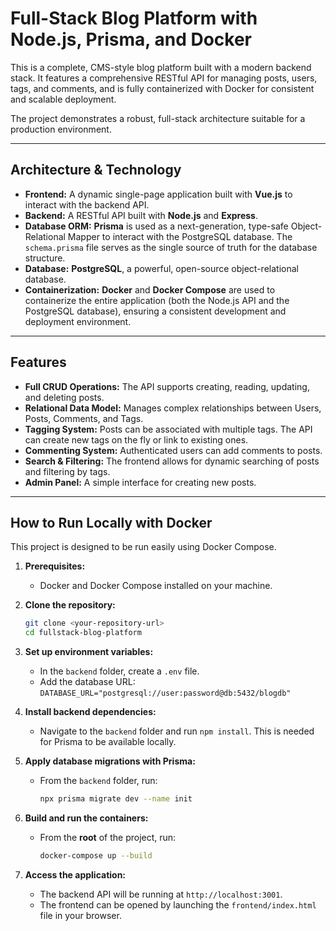# Full-Stack Blog Platform with Node.js, Prisma, and Docker

This is a complete, CMS-style blog platform built with a modern backend stack. It features a comprehensive RESTful API for managing posts, users, tags, and comments, and is fully containerized with Docker for consistent and scalable deployment.

The project demonstrates a robust, full-stack architecture suitable for a production environment.

---

## Architecture & Technology

-   **Frontend:** A dynamic single-page application built with **Vue.js** to interact with the backend API.
-   **Backend:** A RESTful API built with **Node.js** and **Express**.
-   **Database ORM:** **Prisma** is used as a next-generation, type-safe Object-Relational Mapper to interact with the PostgreSQL database. The `schema.prisma` file serves as the single source of truth for the database structure.
-   **Database:** **PostgreSQL**, a powerful, open-source object-relational database.
-   **Containerization:** **Docker** and **Docker Compose** are used to containerize the entire application (both the Node.js API and the PostgreSQL database), ensuring a consistent development and deployment environment.

---

## Features

-   **Full CRUD Operations:** The API supports creating, reading, updating, and deleting posts.
-   **Relational Data Model:** Manages complex relationships between Users, Posts, Comments, and Tags.
-   **Tagging System:** Posts can be associated with multiple tags. The API can create new tags on the fly or link to existing ones.
-   **Commenting System:** Authenticated users can add comments to posts.
-   **Search & Filtering:** The frontend allows for dynamic searching of posts and filtering by tags.
-   **Admin Panel:** A simple interface for creating new posts.

---

## How to Run Locally with Docker

This project is designed to be run easily using Docker Compose.

1.  **Prerequisites:**
    * Docker and Docker Compose installed on your machine.

2.  **Clone the repository:**
    ```bash
    git clone <your-repository-url>
    cd fullstack-blog-platform
    ```

3.  **Set up environment variables:**
    * In the `backend` folder, create a `.env` file.
    * Add the database URL: `DATABASE_URL="postgresql://user:password@db:5432/blogdb"`

4.  **Install backend dependencies:**
    * Navigate to the `backend` folder and run `npm install`. This is needed for Prisma to be available locally.

5.  **Apply database migrations with Prisma:**
    * From the `backend` folder, run:
        ```bash
        npx prisma migrate dev --name init
        ```

6.  **Build and run the containers:**
    * From the **root** of the project, run:
        ```bash
        docker-compose up --build
        ```

7.  **Access the application:**
    * The backend API will be running at `http://localhost:3001`.
    * The frontend can be opened by launching the `frontend/index.html` file in your browser.


